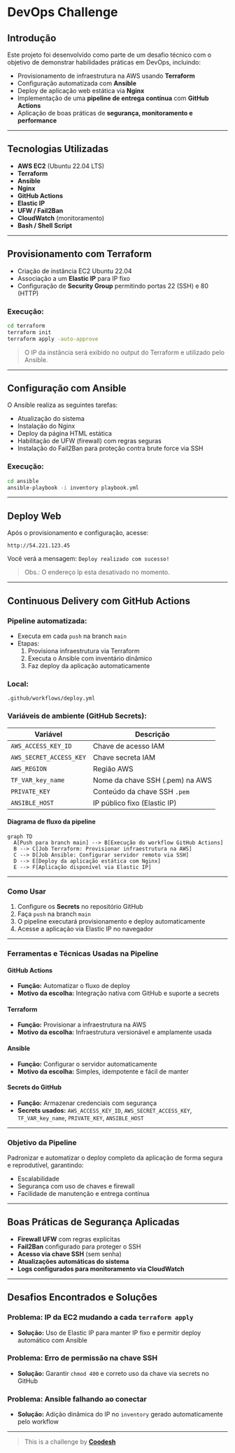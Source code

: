 # DevOps Challenge

## Introdução

Este projeto foi desenvolvido como parte de um desafio técnico com o objetivo de demonstrar habilidades práticas em DevOps, incluindo:

- Provisionamento de infraestrutura na AWS usando **Terraform**
- Configuração automatizada com **Ansible**
- Deploy de aplicação web estática via **Nginx**
- Implementação de uma **pipeline de entrega contínua** com **GitHub Actions**
- Aplicação de boas práticas de **segurança, monitoramento e performance**

---

## Tecnologias Utilizadas

- **AWS EC2** (Ubuntu 22.04 LTS)
- **Terraform**
- **Ansible**
- **Nginx**
- **GitHub Actions**
- **Elastic IP**
- **UFW / Fail2Ban**
- **CloudWatch** (monitoramento)
- **Bash / Shell Script**

---

## Provisionamento com Terraform

- Criação de instância EC2 Ubuntu 22.04
- Associação a um **Elastic IP** para IP fixo
- Configuração de **Security Group** permitindo portas 22 (SSH) e 80 (HTTP)

### Execução:

```bash
cd terraform
terraform init
terraform apply -auto-approve
```

> O IP da instância será exibido no output do Terraform e utilizado pelo Ansible.

---

## Configuração com Ansible

O Ansible realiza as seguintes tarefas:

- Atualização do sistema
- Instalação do Nginx
- Deploy da página HTML estática
- Habilitação de UFW (firewall) com regras seguras
- Instalação do Fail2Ban para proteção contra brute force via SSH

### Execução:

```bash
cd ansible
ansible-playbook -i inventory playbook.yml
```

---

## Deploy Web

Após o provisionamento e configuração, acesse:

```
http://54.221.123.45
```

Você verá a mensagem: `Deploy realizado com sucesso!`

> Obs.: O endereço Ip esta desativado no momento.

---

## Continuous Delivery com GitHub Actions

### Pipeline automatizada:

- Executa em cada `push` na branch `main`
- Etapas:
  1. Provisiona infraestrutura via Terraform
  2. Executa o Ansible com inventário dinâmico
  3. Faz deploy da aplicação automaticamente

### Local:
`.github/workflows/deploy.yml`

### Variáveis de ambiente (GitHub Secrets):

| Variável                | Descrição                            |
|-------------------------|--------------------------------------|
| `AWS_ACCESS_KEY_ID`     | Chave de acesso IAM                  |
| `AWS_SECRET_ACCESS_KEY` | Chave secreta IAM                    |
| `AWS_REGION`            | Região AWS                           |
| `TF_VAR_key_name`       | Nome da chave SSH (.pem) na AWS      |
| `PRIVATE_KEY`           | Conteúdo da chave SSH `.pem`         |
| `ANSIBLE_HOST`          | IP público fixo (Elastic IP)         |

#### Diagrama de fluxo da pipeline

```mermaid
graph TD
  A[Push para branch main] --> B[Execução do workflow GitHub Actions]
  B --> C[Job Terraform: Provisionar infraestrutura na AWS]
  C --> D[Job Ansible: Configurar servidor remoto via SSH]
  D --> E[Deploy da aplicação estática com Nginx]
  E --> F[Aplicação disponível via Elastic IP]
```

---

### Como Usar

1. Configure os **Secrets** no repositório GitHub
2. Faça `push` na branch `main`
3. O pipeline executará provisionamento e deploy automaticamente
4. Acesse a aplicação via Elastic IP no navegador

---

 ### Ferramentas e Técnicas Usadas na Pipeline

#### GitHub Actions

* **Função:** Automatizar o fluxo de deploy
* **Motivo da escolha:** Integração nativa com GitHub e suporte a secrets

#### Terraform

* **Função:** Provisionar a infraestrutura na AWS
* **Motivo da escolha:** Infraestrutura versionável e amplamente usada

#### Ansible

* **Função:** Configurar o servidor automaticamente
* **Motivo da escolha:** Simples, idempotente e fácil de manter

#### Secrets do GitHub

* **Função:** Armazenar credenciais com segurança
* **Secrets usados:** `AWS_ACCESS_KEY_ID`, `AWS_SECRET_ACCESS_KEY`, `TF_VAR_key_name`, `PRIVATE_KEY`, `ANSIBLE_HOST`

---

### Objetivo da Pipeline

Padronizar e automatizar o deploy completo da aplicação de forma segura e reprodutível, garantindo:

* Escalabilidade
* Segurança com uso de chaves e firewall
* Facilidade de manutenção e entrega contínua

---

## Boas Práticas de Segurança Aplicadas

- **Firewall UFW** com regras explícitas
- **Fail2Ban** configurado para proteger o SSH
- **Acesso via chave SSH** (sem senha)
- **Atualizações automáticas do sistema**
- **Logs configurados para monitoramento via CloudWatch**

---

## Desafios Encontrados e Soluções

### Problema: IP da EC2 mudando a cada `terraform apply`
- **Solução:** Uso de Elastic IP para manter IP fixo e permitir deploy automático com Ansible

### Problema: Erro de permissão na chave SSH
- **Solução:** Garantir `chmod 400` e correto uso da chave via secrets no GitHub

### Problema: Ansible falhando ao conectar
- **Solução:** Adição dinâmica do IP no `inventory` gerado automaticamente pelo workflow

---

>  This is a challenge by **[Coodesh](https://coodesh.com/)**
